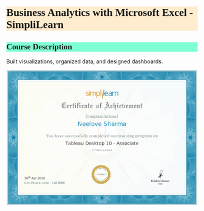 <h1 style="background-color:BlanchedAlmond;font-family:Candara;">Business Analytics with Microsoft Excel - SimpliLearn</h1>

<h2 style="background-color:Aquamarine;font-family:Candara;">Course Description</h2>

Built visualizations, organized data, and designed dashboards.


<img src="/images/TDSL.jpg?raw=true"/>
